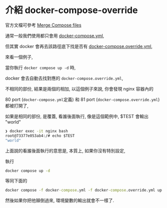 # 介紹 docker-compose-override

官方文檔可參考 [Merge Compose files](https://docs.docker.com/compose/multiple-compose-files/merge/)

通常一般我們使用都只會用 [docker-compose.yml](docker-compose.yml),

但其實 docker 會再去該路徑底下找是否有 [docker-compose.override.yml](docker-compose.override.yml),

來看一個例子,

當你執行 `docker compose up -d` 時,

docker 會去自動去找對應的 `docker-compose.override.yml`,

不相同的部份, 結果是兩個的相加, 以這個例子來說, 你會發現 nginx 容器內的

80 port (`docker-compose.yml`定義) 和 81 port (`docker-compose.override.yml`) 都被打開了,

如果是相同的部份, 是覆蓋, 看誰後面執行, 像是這個範例中, $TEST 會輸出 "world"

```cmd
❯ docker exec -it nginx bash
root@73377e053ab4:/# echo $TEST
"world"
```

上面說的看誰後面執行的意思是, 本質上, 如果你沒有特別設定,

執行

```cmd
docker compose up -d
```

等同下面的

```cmd
docker compose -f docker-compose.yml -f docker-compose.override.yml up -d
```

然後如果你把他顛倒過來, 環境變數的輸出就會不一樣了.